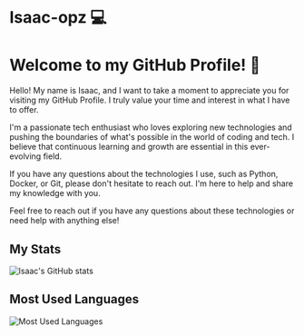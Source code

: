 # Isaac-opz 💻

# Welcome to my GitHub Profile! 🚀

Hello! My name is Isaac, and I want to take a moment to appreciate you for visiting my GitHub Profile. I truly value your time and interest in what I have to offer.

I'm a passionate tech enthusiast who loves exploring new technologies and pushing the boundaries of what's possible in the world of coding and tech. I believe that continuous learning and growth are essential in this ever-evolving field.

If you have any questions about the technologies I use, such as Python, Docker, or Git, please don't hesitate to reach out. I'm here to help and share my knowledge with you.

<!--- ## Technologies I Use

- Python 🐍: I love the versatility and power of Python for a wide range of projects.
- Docker 🐳: Containerization is a game-changer for deploying and managing applications.
- Git 🌳: Version control is essential for collaborative development and keeping track of changes.--->

Feel free to reach out if you have any questions about these technologies or need help with anything else!

## My Stats

![Isaac's GitHub stats](https://github-readme-stats.vercel.app/api?username=Isaac-opz&show_icons=true&theme=merko&title_color=1DB954&icon_color=1DB954&border_radius=9&border_color=1DB954)

## Most Used Languages

![Most Used Languages](https://github-readme-stats.vercel.app/api/top-langs/?username=isaac-opz&theme=merko&title_color=1DB954&border_radius=9&border_color=1DB954)

<!--- You can find me on [LinkedIn](https://www.linkedin.com/in/isaac-opz) and [Twitter](https://twitter.com/isaac_opz). Let's connect and collaborate on exciting projects! --->

<!--- ![machine](https://i.ibb.co/LJYwTvh/Screenshot-from-2023-10-10-23-28-55.png) --->

[comment]:![guayahack](https://img.shields.io/badge/member-guayahack-fedcba?style=plastic&logo=gitlab&labelColor=%23132854)](https://guayahack.co)

[comment]:<!radical theme, merko theme, dark theme, transparent theme>

[comment]:[![spotify-github-profile](https://spotify-github-profile.vercel.app/api/view?uid=tvfqxpegx1orec5b7zerctd36&cover_image=true&theme=default&show_offline=false&background_color=121212&interchange=true&bar_color=53b14f&bar_color_cover=false)](https://spotify-github-profile.vercel.app/api/view?uid=tvfqxpegx1orec5b7zerctd36&redirect=true)

<!---
Blackii3/Blackii3 is a ✨ special ✨ repository because its `README.md` (this file) appears on your GitHub profile.
You can click the Preview link to take a look at your changes.
--->
